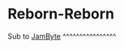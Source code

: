 # Reborn-Reborn

Sub to [JamByte](https://www.youtube.com/user/Tewtiy?view_as=subscriber)
^^^^^^^^^^^^^^^^